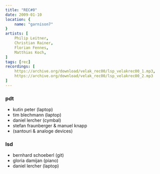 ```yaml
---
title: "REC#0"
date: 2009-01-10
location: {
    name: "garnison7"
}
artists: [
    Philip Leitner,
    Christian Rainer,
    Florian Fennes,
    Matthias Koch,
]
tags: [rec]
recordings: [
    https://archive.org/download/velak_rec00/lsp_velakrec00_1.mp3,
    https://archive.org/download/velak_rec00/lsp_velakrec00_2.mp3
]
---
```

### pdt
- kutin peter (laptop)  
- tim blechmann (laptop)  
- daniel lercher (cymbal)  
- stefan fraunberger & manuel knapp
- (santouri & analoge devices)

### lsd
- bernhard schoeberl (git)
- gloria damijan (piano)
- daniel lercher (laptop)

